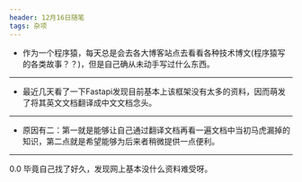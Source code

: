```yaml
---
header: 12月16日随笔
tags: 杂项
---
```


  * 作为一个程序猿，每天总是会去各大博客站点去看看各种技术博文(程序猿写的各类故事？？)，但是自己确从未动手写过什么东西。
  *****
  * 最近几天看了一下Fastapi发现目前基本上该框架没有太多的资料，因而萌发了将其英文文档翻译成中文文档念头。
  *****
  * 原因有二：第一就是能够让自己通过翻译文档再看一遍文档中当初马虎漏掉的知识，第二点就是希望能够为后来者稍微提供一点便利。
  *****
  0.0 毕竟自己找了好久，发现网上基本没什么资料难受呀。
